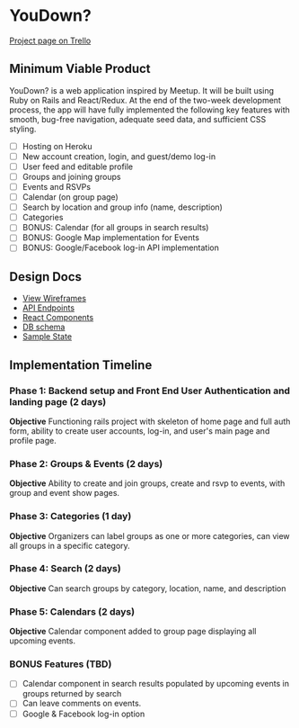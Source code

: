 # YouDown?

[Project page on Trello][trello]

[trello]: https://trello.com/b/T2wVTqqC

## Minimum Viable Product
YouDown? is a web application inspired by Meetup. It will be built using Ruby on Rails and React/Redux. At the end of the two-week development process, the app will have fully implemented the following key features with smooth, bug-free navigation, adequate seed data, and sufficient CSS styling.

- [ ] Hosting on Heroku
- [ ] New account creation, login, and guest/demo log-in
- [ ] User feed and editable profile
- [ ] Groups and joining groups
- [ ] Events and RSVPs
- [ ] Calendar (on group page)
- [ ] Search by location and group info (name, description)
- [ ] Categories
- [ ] BONUS: Calendar (for all groups in search results)
- [ ] BONUS: Google Map implementation for Events
- [ ] BONUS: Google/Facebook log-in API implementation

## Design Docs
* [View Wireframes][wireframes]
* [API Endpoints][api]
* [React Components][components]
* [DB schema][schema]
* [Sample State][state]

[wireframes]: ./wireframes
[api]: ./api-endpoints.md
[schema]: ./schema.md
[components]: ./component-hierarchy.md
[state]: ./sample-state.md

## Implementation Timeline

### Phase 1: Backend setup and Front End User Authentication and landing page (2 days)

**Objective** Functioning rails project with skeleton of home page and full auth form, ability to create user accounts, log-in, and user's main page and profile page.

### Phase 2: Groups & Events (2 days)

**Objective** Ability to create and join groups, create and rsvp to events, with group and event show pages.

### Phase 3: Categories (1 day)

**Objective** Organizers can label groups as one or more categories, can view all groups in a specific category.

### Phase 4: Search (2 days)

**Objective** Can search groups by category, location, name, and description

### Phase 5: Calendars (2 days)

**Objective** Calendar component added to group page displaying all upcoming events.

### BONUS Features (TBD)
- [ ] Calendar component in search results populated by upcoming events in groups returned by search
- [ ] Can leave comments on events.
- [ ] Google & Facebook log-in option
